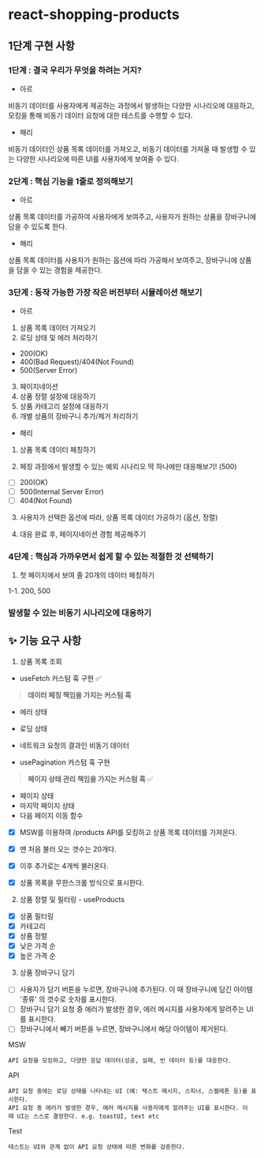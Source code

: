 # react-shopping-products

## 1단계 구현 사항

### 1단계 : 결국 우리가 무엇을 하려는 거지?

- 아르

비동기 데이터를 사용자에게 제공하는 과정에서 발생하는 다양한 시나리오에 대응하고, 모킹을 통해 비동기 데이터 요청에 대한 테스트를 수행할 수 있다.

- 해리

비동기 데이터인 상품 목록 데이터를 가져오고, 비동기 데이터를 가져올 때 발생할 수 있는 다양한 시나리오에 따른 UI를 사용자에게 보여줄 수 있다.

### 2단계 : 핵심 기능을 1줄로 정의해보기

- 아르

상품 목록 데이터를 가공하여 사용자에게 보여주고, 사용자가 원하는 상품을 장바구니에 담을 수 있도록 한다.

- 해리

상품 목록 데이터를 사용자가 원하는 옵션에 따라 가공해서 보여주고, 장바구니에 상품을 담을 수 있는 경험을 제공한다.

### 3단계 : 동작 가능한 가장 작은 버전부터 시뮬레이션 해보기

- 아르

1. 상품 목록 데이터 가져오기
2. 로딩 상태 및 에러 처리하기

- 200(OK)
- 400(Bad Request)/404(Not Found)
- 500(Server Error)

3. 페이지네이션
4. 상품 정렬 설정에 대응하기
5. 상품 카테고리 설정에 대응하기
6. 개별 상품의 장바구니 추가/제거 처리하기

- 해리

1. 상품 목록 데이터 페칭하기

2. 페칭 과정에서 발생할 수 있는 예외 시나리오 딱 하나에만 대응해보기! (500)

- [ ] 200(OK)
- [ ] 500(Internal Server Error)
- [ ] 404(Not Found)

3. 사용자가 선택한 옵션에 따라, 상품 목록 데이터 가공하기 (옵션, 정렬)

4. 대응 완료 후, 페이지네이션 경험 제공해주기

### 4단계 : 핵심과 가까우면서 쉽게 할 수 있는 적절한 것 선택하기

1. 첫 페이지에서 보여 줄 20개의 데이터 페칭하기

1-1. 200, 500

### 발생할 수 있는 비동기 시나리오에 대응하기

## ✨ 기능 요구 사항

1. 상품 목록 조회

- useFetch 커스텀 훅 구현 ✅

> **데이터 페칭 책임을 가지는 커스텀 훅**

- 에러 상태
- 로딩 상태
- 네트워크 요청의 결과인 비동기 데이터

- usePagination 커스텀 훅 구현

> **페이지 상태 관리 책임을 가지는 커스텀 훅** ✅

- 페이지 상태
- 마지막 페이지 상태
- 다음 페이지 이동 함수

- [x] MSW를 이용하여 /products API를 모킹하고 상품 목록 데이터를 가져온다.

- [x] 맨 처음 불러 오는 갯수는 20개다.
- [x] 이후 추가로는 4개씩 불러온다.
- [x] 상품 목록을 무한스크롤 방식으로 표시한다.

2. 상품 정렬 및 필터링 - useProducts

- [x] 상품 필터링
- [x] 카테고리
- [x] 상품 정렬
- [x] 낮은 가격 순
- [x] 높은 가격 순

3. 상품 장바구니 담기

- [ ] 사용자가 담기 버튼을 누르면, 장바구니에 추가된다. 이 때 장바구니에 담긴 아이템 '종류' 의 갯수로 숫자를 표시한다.
- [ ] 장바구니 담기 요청 중 에러가 발생한 경우, 에러 메시지를 사용자에게 알려주는 UI를 표시한다.
- [ ] 장바구니에서 빼기 버튼을 누르면, 장바구니에서 해당 아이템이 제거된다.

MSW

    API 요청을 모킹하고, 다양한 응답 데이터(성공, 실패, 빈 데이터 등)를 대응한다.

API

    API 요청 중에는 로딩 상태를 나타내는 UI (예: 텍스트 메시지, 스피너, 스켈레톤 등)를 표시한다.
    API 요청 중 에러가 발생한 경우, 에러 메시지를 사용자에게 알려주는 UI를 표시한다. 이 때 UI는 스스로 결정한다. e.g. toastUI, text etc

Test

    테스트는 UI와 관계 없이 API 요청 상태에 따른 변화를 검증한다.
